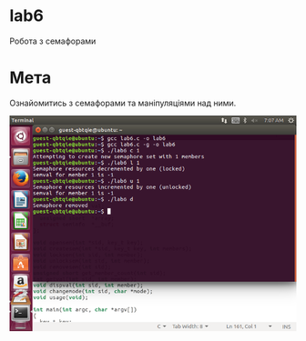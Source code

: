 # lab6
Робота з семафорами
# Мета
Ознайомитись з семафорами та маніпуляціями над ними.

![terminal1](image_2018-05-14_17-07-56.png)

